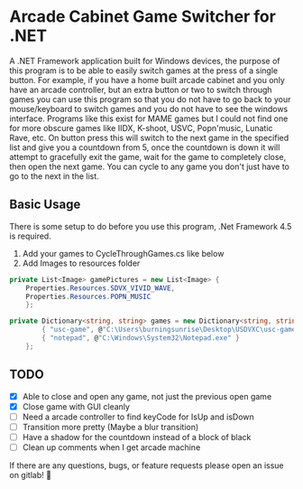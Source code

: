 # Arcade Cabinet Game Switcher for .NET

A .NET Framework application built for Windows devices, the purpose of this program is to be able to easily switch games at the press of a single button. For example, if you have a home built arcade cabinet and you only have an arcade controller, but an extra button or two to switch through games you can use this program so that you do not have to go back to your mouse/keyboard to switch games and you do not have to see the windows interface. Programs like this exist for MAME games but I could not find one for more obscure games like IIDX, K-shoot, USVC, Popn'music, Lunatic Rave, etc. On button press this will switch to the next game in the specified list and give you a countdown from 5, once the countdown is down it will attempt to gracefully exit the game, wait for the game to completely close, then open the next game. You can cycle to any game you don't just have to go to the next in the list.

## Basic Usage

There is some setup to do before you use this program, .Net Framework 4.5 is required.

1. Add your games to CycleThroughGames.cs like below
2. Add Images to resources folder

```cs
private List<Image> gamePictures = new List<Image> {
    Properties.Resources.SDVX_VIVID_WAVE,
    Properties.Resources.POPN_MUSIC
    };

private Dictionary<string, string> games = new Dictionary<string, string> {
        { "usc-game", @"C:\Users\burningsunrise\Desktop\USDVXC\usc-game.exe" },
        { "notepad", @"C:\Windows\System32\Notepad.exe" }
    };
```


## TODO

- [x] Able to close and open any game, not just the previous open game
- [x] Close game with GUI cleanly
- [ ] Need a arcade controller to find keyCode for IsUp and isDown
- [ ] Transition more pretty (Maybe a blur transition)
- [ ] Have a shadow for the countdown instead of a block of black
- [ ] Clean up comments when I get arcade machine

If there are any questions, bugs, or feature requests please open an issue on gitlab! :dog:
